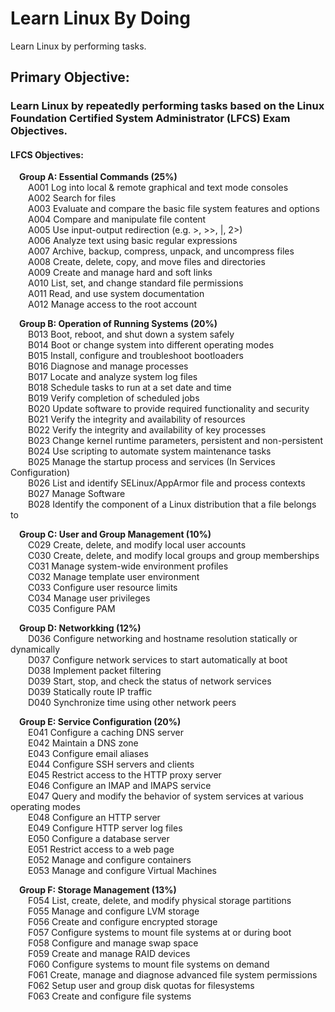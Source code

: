 # Learn Linux By Doing
Learn Linux by performing tasks.

## Primary Objective: 
### Learn Linux by repeatedly performing tasks based on the Linux Foundation Certified System Administrator (LFCS) Exam Objectives.

#### LFCS Objectives:  
&emsp;__Group A: Essential Commands (25%)__  
&emsp;&emsp;A001 Log into local & remote graphical and text mode consoles  
&emsp;&emsp;A002 Search for files  
&emsp;&emsp;A003 Evaluate and compare the basic file system features and options  
&emsp;&emsp;A004 Compare and manipulate file content  
&emsp;&emsp;A005 Use input-output redirection (e.g. >, >>, |, 2>)  
&emsp;&emsp;A006 Analyze text using basic regular expressions  
&emsp;&emsp;A007 Archive, backup, compress, unpack, and uncompress files  
&emsp;&emsp;A008 Create, delete, copy, and move files and directories  
&emsp;&emsp;A009 Create and manage hard and soft links  
&emsp;&emsp;A010 List, set, and change standard file permissions  
&emsp;&emsp;A011 Read, and use system documentation  
&emsp;&emsp;A012 Manage access to the root account  
  
 &emsp;__Group B: Operation of Running Systems (20%)__  
&emsp;&emsp;B013 Boot, reboot, and shut down a system safely  
&emsp;&emsp;B014 Boot or change system into different operating modes  
&emsp;&emsp;B015 Install, configure and troubleshoot bootloaders  
&emsp;&emsp;B016 Diagnose and manage processes  
&emsp;&emsp;B017 Locate and analyze system log files  
&emsp;&emsp;B018 Schedule tasks to run at a set date and time  
&emsp;&emsp;B019 Verify completion of scheduled jobs  
&emsp;&emsp;B020 Update software to provide required functionality and security  
&emsp;&emsp;B021 Verify the integrity and availability of resources  
&emsp;&emsp;B022 Verify the integrity and availability of key processes  
&emsp;&emsp;B023 Change kernel runtime parameters, persistent and non-persistent  
&emsp;&emsp;B024 Use scripting to automate system maintenance tasks  
&emsp;&emsp;B025 Manage the startup process and services (In Services Configuration)  
&emsp;&emsp;B026 List and identify SELinux/AppArmor file and process contexts  
&emsp;&emsp;B027 Manage Software  
&emsp;&emsp;B028 Identify the component of a Linux distribution that a file belongs to  
      
 &emsp;__Group C: User and Group Management (10%)__   
&emsp;&emsp;C029 Create, delete, and modify local user accounts  
&emsp;&emsp;C030 Create, delete, and modify local groups and group memberships  
&emsp;&emsp;C031 Manage system-wide environment profiles  
&emsp;&emsp;C032 Manage template user environment  
&emsp;&emsp;C033 Configure user resource limits  
&emsp;&emsp;C034 Manage user privileges  
&emsp;&emsp;C035 Configure PAM     
      
 &emsp;__Group D: Networkking (12%)__      
&emsp;&emsp;D036 Configure networking and hostname resolution statically or dynamically  
&emsp;&emsp;D037 Configure network services to start automatically at boot  
&emsp;&emsp;D038 Implement packet filtering  
&emsp;&emsp;D039 Start, stop, and check the status of network services  
&emsp;&emsp;D039 Statically route IP traffic  
&emsp;&emsp;D040 Synchronize time using other network peers  
     
 &emsp;__Group E: Service Configuration (20%)__    
&emsp;&emsp;E041 Configure a caching DNS server  
&emsp;&emsp;E042 Maintain a DNS zone  
&emsp;&emsp;E043 Configure email aliases  
&emsp;&emsp;E044 Configure SSH servers and clients  
&emsp;&emsp;E045 Restrict access to the HTTP proxy server  
&emsp;&emsp;E046 Configure an IMAP and IMAPS service  
&emsp;&emsp;E047 Query and modify the behavior of system services at various operating modes  
&emsp;&emsp;E048 Configure an HTTP server  
&emsp;&emsp;E049 Configure HTTP server log files  
&emsp;&emsp;E050 Configure a database server  
&emsp;&emsp;E051 Restrict access to a web page  
&emsp;&emsp;E052 Manage and configure containers  
&emsp;&emsp;E053 Manage and configure Virtual Machines  
    
 &emsp;__Group F: Storage Management (13%)__   
&emsp;&emsp;F054 List, create, delete, and modify physical storage partitions  
&emsp;&emsp;F055 Manage and configure LVM storage  
&emsp;&emsp;F056 Create and configure encrypted storage  
&emsp;&emsp;F057 Configure systems to mount file systems at or during boot  
&emsp;&emsp;F058 Configure and manage swap space  
&emsp;&emsp;F059 Create and manage RAID devices  
&emsp;&emsp;F060 Configure systems to mount file systems on demand  
&emsp;&emsp;F061 Create, manage and diagnose advanced file system permissions  
&emsp;&emsp;F062 Setup user and group disk quotas for filesystems  
&emsp;&emsp;F063 Create and configure file systems      
